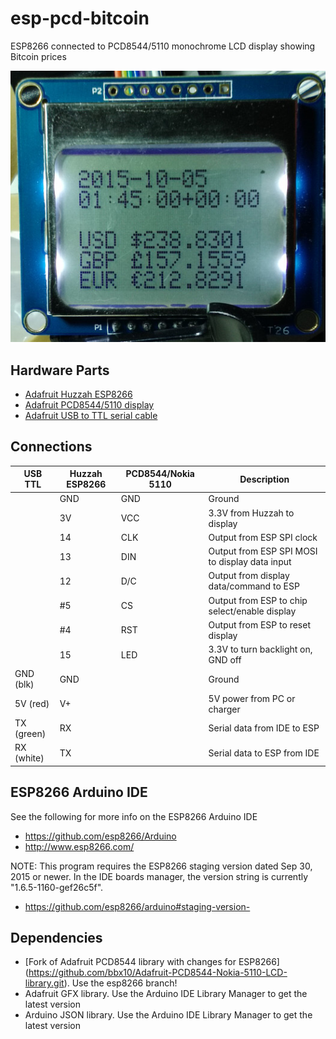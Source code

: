 # esp-pcd-bitcoin
ESP8266 connected to PCD8544/5110 monochrome LCD display showing Bitcoin prices

![Bitcoin prices on LCD screen](./esppcdbitcoin.jpg)

## Hardware Parts ##

* [Adafruit Huzzah ESP8266](https://www.adafruit.com/products/2471)
* [Adafruit PCD8544/5110 display](https://www.adafruit.com/product/338)
* [Adafruit USB to TTL serial cable](https://www.adafruit.com/products/954)

## Connections ##

USB TTL    |Huzzah ESP8266|PCD8544/Nokia 5110 |Description
-----------|-----------|-----------|-------------------------------------------------------------
           |GND        |GND        |Ground
           |3V         |VCC        |3.3V from Huzzah to display
           |14         |CLK        |Output from ESP SPI clock
           |13         |DIN        |Output from ESP SPI MOSI to display data input
           |12         |D/C        |Output from display data/command to ESP
           |#5         |CS         |Output from ESP to chip select/enable display
           |#4         |RST        |Output from ESP to reset display
           |15         |LED        |3.3V to turn backlight on, GND off
GND (blk)  |GND        |           |Ground
5V  (red)  |V+         |           |5V power from PC or charger
TX  (green)|RX         |           |Serial data from IDE to ESP
RX  (white)|TX         |           |Serial data to ESP from IDE

## ESP8266 Arduino IDE
See the following for more info on the ESP8266 Arduino IDE

* https://github.com/esp8266/Arduino
* http://www.esp8266.com/

NOTE: This program requires the ESP8266 staging version dated Sep 30, 2015 or newer. In the IDE boards manager, the version string is currently "1.6.5-1160-gef26c5f".

* https://github.com/esp8266/arduino#staging-version-

## Dependencies ##

* [Fork of Adafruit PCD8544 library with changes for ESP8266]
  (https://github.com/bbx10/Adafruit-PCD8544-Nokia-5110-LCD-library.git). Use the
  esp8266 branch!
* Adafruit GFX library. Use the Arduino IDE Library Manager to get the latest version
* Arduino JSON library. Use the Arduino IDE Library Manager to get the latest version
